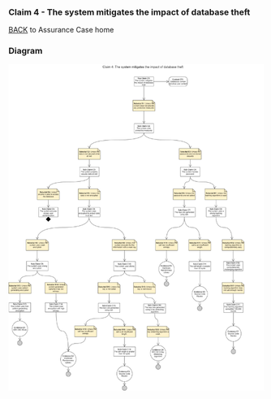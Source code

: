 ### Claim 4 - The system mitigates the impact of database theft
[BACK](https://github.com/DoctorEww/software-assurance/blob/main/AssuranceCases.md) to Assurance Case home
### Diagram
![](https://github.com/DoctorEww/software-assurance/blob/main/AssuranceCase/DatabaseTheft/DatabaseTheft.png)
